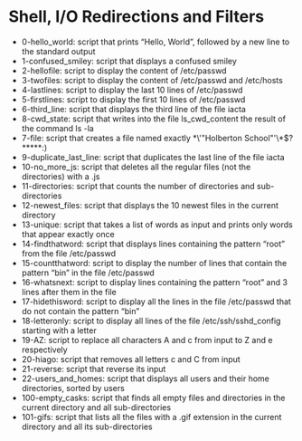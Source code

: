 # Shell, I/O Redirections and Filters
* 0-hello_world: script that prints “Hello, World”, followed by a new line to the standard output
* 1-confused_smiley: script that displays a confused smiley
* 2-hellofile: script to display the content of /etc/passwd
* 3-twofiles: script to display the content of /etc/passwd and /etc/hosts
* 4-lastlines: script to display the last 10 lines of /etc/passwd
* 5-firstlines: script to display the first 10 lines of /etc/passwd
* 6-third_line: script that displays the third line of the file iacta
* 8-cwd_state: script that writes into the file ls_cwd_content the result of the command ls -la
* 7-file: script that creates a file named exactly \*\\'"Holberton School"\'\\*$\?\*\*\*\*\*:)
* 9-duplicate_last_line: script that duplicates the last line of the file iacta
* 10-no_more_js: script that deletes all the regular files (not the directories) with a .js
* 11-directories: script that counts the number of directories and sub-directories
* 12-newest_files: script that displays the 10 newest files in the current directory
* 13-unique: script that takes a list of words as input and prints only words that appear exactly once
* 14-findthatword: script that displays lines containing the pattern “root” from the file /etc/passwd
* 15-countthatword: script to display the number of lines that contain the pattern “bin” in the file /etc/passwd
* 16-whatsnext: script to display lines containing the pattern “root” and 3 lines after them in the file
* 17-hidethisword: script to display all the lines in the file /etc/passwd that do not contain the pattern “bin”
* 18-letteronly: script to display all lines of the file /etc/ssh/sshd_config starting with a letter
* 19-AZ: script to replace all characters A and c from input to Z and e respectively
* 20-hiago: script that removes all letters c and C from input
* 21-reverse: script that reverse its input
* 22-users_and_homes: script that displays all users and their home directories, sorted by users
* 100-empty_casks: script that finds all empty files and directories in the current directory and all sub-directories
* 101-gifs: script that lists all the files with a .gif extension in the current directory and all its sub-directories

